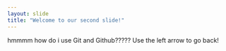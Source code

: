 ```yaml
---
layout: slide
title: "Welcome to our second slide!"
---
```

hmmmm how do i use Git and Github?????
Use the left arrow to go back!
